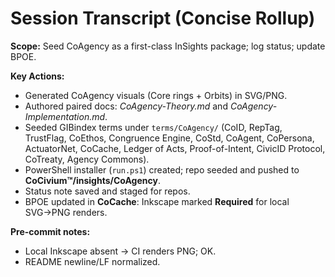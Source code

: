 # Session Transcript (Concise Rollup)

**Scope:** Seed CoAgency as a first-class InSights package; log status; update BPOE.

**Key Actions:**
- Generated CoAgency visuals (Core rings + Orbits) in SVG/PNG.
- Authored paired docs: *CoAgency-Theory.md* and *CoAgency-Implementation.md*.
- Seeded GIBindex terms under `terms/CoAgency/` (CoID, RepTag, TrustFlag, CoEthos, Congruence Engine, CoStd, CoAgent, CoPersona, ActuatorNet, CoCache, Ledger of Acts, Proof-of-Intent, CivicID Protocol, CoTreaty, Agency Commons).
- PowerShell installer (`run.ps1`) created; repo seeded and pushed to **CoCivium™/insights/CoAgency**.
- Status note saved and staged for repos.
- BPOE updated in **CoCache**: Inkscape marked **Required** for local SVG→PNG renders.

**Pre-commit notes:**
- Local Inkscape absent -> CI renders PNG; OK.
- README newline/LF normalized.

